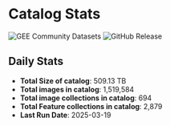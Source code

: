 # Catalog Stats

![GEE Community Datasets](https://img.shields.io/endpoint?url=https://gist.githubusercontent.com/samapriya/34bc0c1280d475d3a69e3b60a706226e/raw/community.json)
![GitHub Release](https://img.shields.io/github/v/release/samapriya/awesome-gee-community-datasets)

## Daily Stats

<!-- START_MARKER -->
* **Total Size of catalog**: 509.13 TB
* **Total images in catalog**: 1,519,584
* **Total image collections in catalog**: 694
* **Total Feature collections in catalog**: 2,879
* **Last Run Date**: 2025-03-19
<!-- END_MARKER -->
